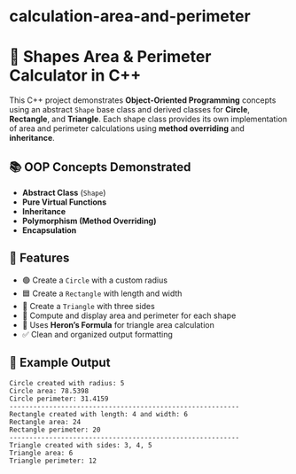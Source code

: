 # calculation-area-and-perimeter

# 🔷 Shapes Area & Perimeter Calculator in C++

This C++ project demonstrates **Object-Oriented Programming** concepts using an abstract `Shape` base class and derived classes for **Circle**, **Rectangle**, and **Triangle**. Each shape class provides its own implementation of area and perimeter calculations using **method overriding** and **inheritance**.

## 📚 OOP Concepts Demonstrated

- **Abstract Class** (`Shape`)
- **Pure Virtual Functions**
- **Inheritance**
- **Polymorphism (Method Overriding)**
- **Encapsulation**

## 🔧 Features

- 🟢 Create a `Circle` with a custom radius  
- 🟦 Create a `Rectangle` with length and width  
- 🔺 Create a `Triangle` with three sides  
- 📐 Compute and display area and perimeter for each shape  
- 🎯 Uses **Heron’s Formula** for triangle area calculation  
- ✅ Clean and organized output formatting

## 📌 Example Output

```
Circle created with radius: 5
Circle area: 78.5398
Circle perimeter: 31.4159
----------------------------------------------------------
Rectangle created with length: 4 and width: 6
Rectangle area: 24
Rectangle perimeter: 20
----------------------------------------------------------
Triangle created with sides: 3, 4, 5
Triangle area: 6
Triangle perimeter: 12
```
